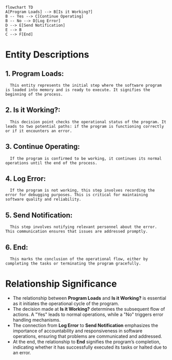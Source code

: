 
```mermaid
flowchart TD
A[Program Loads] --> B[Is it Working?]
B -- Yes --> C[Continue Operating]
B -- No --> D[Log Error]
D --> E[Send Notification]
E --> B
C --> F[End]
```






# Entity Descriptions

## 1. Program Loads: 
      This entity represents the initial step where the software program is loaded into memory and is ready to execute. It signifies the beginning of the process.

## 2. Is it Working?: 
      This decision point checks the operational status of the program. It leads to two potential paths: if the program is functioning correctly or if it encounters an error.

## 3. Continue Operating: 
      If the program is confirmed to be working, it continues its normal operations until the end of the process.

## 4. Log Error: 
      If the program is not working, this step involves recording the error for debugging purposes. This is critical for maintaining software quality and reliability.

## 5. Send Notification: 
      This step involves notifying relevant personnel about the error. This communication ensures that issues are addressed promptly.

## 6. End: 
      This marks the conclusion of the operational flow, either by completing the tasks or terminating the program gracefully.

# Relationship Significance

- The relationship between **Program Loads** and **Is it Working?** is essential as it initiates the operational cycle of the program.
- The decision made at **Is it Working?** determines the subsequent flow of actions. A "Yes" leads to normal operations, while a "No" triggers error handling mechanisms.
- The connection from **Log Error** to **Send Notification** emphasizes the importance of accountability and responsiveness in software operations, ensuring that problems are communicated and     addressed.
- At the end, the relationship to **End** signifies the program’s completion, indicating whether it has successfully executed its tasks or halted due to an error.


